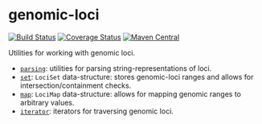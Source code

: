 # genomic-loci

[![Build Status](https://travis-ci.org/hammerlab/genomic-loci.svg?branch=master)](https://travis-ci.org/hammerlab/genomic-loci)
[![Coverage Status](https://coveralls.io/repos/github/hammerlab/genomic-loci/badge.svg?branch=master)](https://coveralls.io/github/hammerlab/genomic-loci?branch=master)
[![Maven Central](https://img.shields.io/maven-central/v/org.hammerlab.genomics/loci_2.11.svg?maxAge=1800)](http://search.maven.org/#search%7Cga%7C1%7Cgenomics%20loci)

Utilities for working with genomic loci.

- [`parsing`](src/main/scala/org/hammerlab/genomics/loci/parsing): utilities for parsing string-representations of loci. 
- [`set`](src/main/scala/org/hammerlab/genomics/loci/set): `LociSet` data-structure: stores genomic-loci ranges and allows for intersection/containment checks.
- [`map`](src/main/scala/org/hammerlab/genomics/loci/map): `LociMap` data-structure: allows for mapping genomic ranges to arbitrary values.
- [`iterator`](src/main/scala/org/hammerlab/genomics/loci/iterator): iterators for traversing genomic loci.
